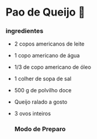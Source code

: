 # Pao de Queijo :cheese:

### ingredientes

- 2 copos americanos de leite

- 1 copo americano de água

- 1/3 de copo americano de óleo

- 1 colher de sopa de sal

- 500 g de polvilho doce

- Queijo ralado a gosto

- 3 ovos inteiros

  ### Modo de Preparo

  

  

  



